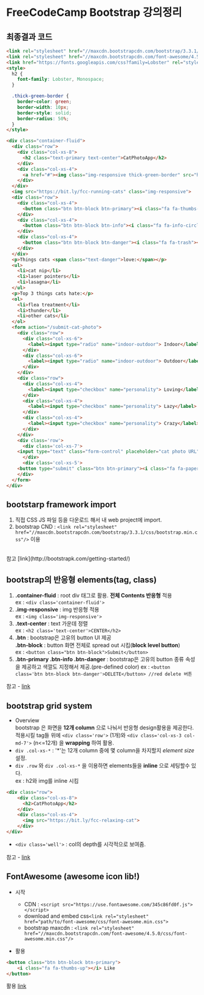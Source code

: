# FreeCodeCamp Bootstrap 강의정리

## 최종결과 코드
```html
<link rel="stylesheet" href="//maxcdn.bootstrapcdn.com/bootstrap/3.3.1/css/bootstrap.min.css"/>
<link rel="stylesheet" href="//maxcdn.bootstrapcdn.com/font-awesome/4.5.0/css/font-awesome.min.css"/>
<link href="https://fonts.googleapis.com/css?family=Lobster" rel="stylesheet" type="text/css">
<style>
  h2 {
    font-family: Lobster, Monospace;
  }

  .thick-green-border {
    border-color: green;
    border-width: 10px;
    border-style: solid;
    border-radius: 50%;
  }
</style>

<div class="container-fluid">
  <div class="row">
    <div class="col-xs-8">
      <h2 class="text-primary text-center">CatPhotoApp</h2>
    </div>
    <div class="col-xs-4">
      <a href="#"><img class="img-responsive thick-green-border" src="https://bit.ly/fcc-relaxing-cat"></a>
    </div>
  </div>
  <img src="https://bit.ly/fcc-running-cats" class="img-responsive">
  <div class="row">
    <div class="col-xs-4">
      <button class="btn btn-block btn-primary"><i class="fa fa-thumbs-up"></i> Like</button>
    </div>
    <div class="col-xs-4">
      <button class="btn btn-block btn-info"><i class="fa fa-info-circle"></i> Info</button>
    </div>
    <div class="col-xs-4">
      <button class="btn btn-block btn-danger"><i class="fa fa-trash"></i> Delete</button>
    </div>
  </div>
  <p>Things cats <span class="text-danger">love:</span></p>
  <ul>
    <li>cat nip</li>
    <li>laser pointers</li>
    <li>lasagna</li>
  </ul>
  <p>Top 3 things cats hate:</p>
  <ol>
    <li>flea treatment</li>
    <li>thunder</li>
    <li>other cats</li>
  </ol>
  <form action="/submit-cat-photo">
    <div class="row">
      <div class="col-xs-6">
        <label><input type="radio" name="indoor-outdoor"> Indoor</label>
      </div>
      <div class="col-xs-6">
        <label><input type="radio" name="indoor-outdoor"> Outdoor</label>
      </div>
    </div>
    <div class="row">
      <div class="col-xs-4">
        <label><input type="checkbox" name="personality"> Loving</label>
      </div>
      <div class="col-xs-4">
        <label><input type="checkbox" name="personality"> Lazy</label>
      </div>
      <div class="col-xs-4">
        <label><input type="checkbox" name="personality"> Crazy</label>
      </div>
    </div>
    <div class='row'>
      <div class='col-xs-7'>
    <input type="text" class="form-control" placeholder="cat photo URL" required>
      </div>
      <div class='col-xs-5'>
    <button type="submit" class="btn btn-primary"><i class="fa fa-paper-plane"></i> Submit</button></div>
    </div>
  </form>
</div>
```

## bootstarp framework import
1. 직접 CSS JS 파일 등을 다운로드 해서 내 web project에 import.
2. bootstrap CND : `<link rel="stylesheet" href="//maxcdn.bootstrapcdn.com/bootstrap/3.3.1/css/bootstrap.min.css"/>` 이용  
<br/>
참고 [link](http://bootstrapk.com/getting-started/)

## bootstrap의 반응형 elements(tag, class)
1. __.container-fluid__ : root div 태그로 활용. **전체 Contents 반응형** 적용  
ex : `<div class='container-fluid'>`
2. __.img-responsive__ : img 반응형 적용  
ex : `<img class='img-responsive'>`  
3. __.text-center__ : text 가운데 정렬  
ex : `<h2 class='text-center'>CENTER</h2>`
4. __.btn__ : bootstrap은 고유의 button UI 제공  
__.btn-block__  : button 화면 전체로 spread out 시킴(**block level button**)  
ex : `<button class="btn btn-block">Submit</button>`
5. __.btn-primary .btn-info .btn-danger__ : bootstrap은 고유의 button 종류 속성을 제공하고 색깔도 지정해서 제공.(pre-defined color)
ex : `<button class='btn btn-block btn-danger'>DELETE</button> //red delete 버튼`  

참고 - [link](http://getbootstrap.com/css/#buttons)

## bootstrap grid system
- Overview  
bootstrap 은 화면을 **12개 column** 으로 나눠서 반응형 design활용을 제공한다.  
적용시킬 tag들 위에 `<div class='row'>` (1개)와 `<div class='col-xs-3 col-md-7'>` (n<=12개) 을  **wrapping** 하여 활용.
- `div .col-xs-*` : '\*'는 12개 column 중에 몇 column을 차지할지 *element size* 설정.
- `div .row` 와 `div .col-xs-*` 을 이용하면 elements들을 __inline__ 으로 세팅할수 있다.  
ex : h2와 img를 inline 시킴
```html
<div class="row">
    <div class="col-xs-8">
      <h2>CatPhotoApp</h2>
    </div>
    <div class="col-xs-4">
      <img src="https://bit.ly/fcc-relaxing-cat">
    </div>
</div>
```

- `<div class='well'>` : col의 depth를 시각적으로 보여줌.


참고 - [link](http://getbootstrap.com/css/#grid)

## FontAwesome  (awesome icon lib!)
- 시작  
  - CDN : `<script src="https://use.fontawesome.com/345c86fd0f.js"></script>`
  - download and embed css`<link rel="stylesheet" href="path/to/font-awesome/css/font-awesome.min.css">
`
  - bootstrap maxcdn : `<link rel="stylesheet" href="//maxcdn.bootstrapcdn.com/font-awesome/4.5.0/css/font-awesome.min.css"/>`

- 활용  
```html
<button class="btn btn-block btn-primary">
    <i class="fa fa-thumbs-up"></i> Like
</button>
```

활용 [link](http://fontawesome.io/icons/)

